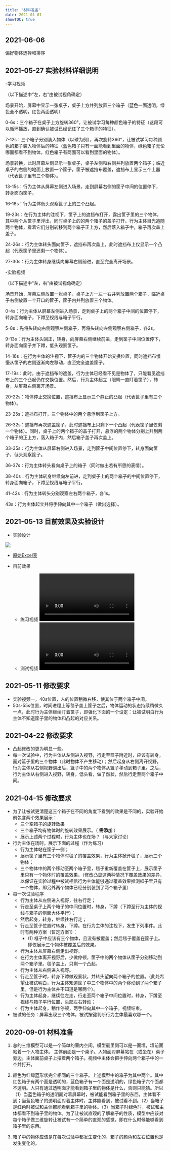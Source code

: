 ```yaml
---
title: "材料准备"
date: 2021-01-01
showTOC: true
---
```

## 2021-06-06

偏好物体选择和排序


## 2021-05-27 实验材料详细说明

-学习视频

（以下描述中“左，右”由被试视角确定）

场景开始，屏幕中显示一张桌子，桌子上方并列放置三个箱子（蓝色一面透明，绿色全不透明，红色两面透明）

0-6s：三个箱子在桌子上方旋转360°，让被试学习每种颜色箱子的特征（这段可以循环播放，直到确认被试已经记住了三个箱子的特征）。

7-12s：三个箱子分别装入物体（以球为例），再次旋转360°，让被试学习每种颜色的箱子装入物体后的特征（蓝色箱子只有一面能看到里面的物体，绿色箱子无论哪面都看不到物体，红色箱子有两面可以看到里面的物体）。

场景转换，此时屏幕左侧显示一张桌子，桌子左侧和右侧并列放置两个箱子；临近桌子的右侧的地面上放置一个筐子，筐子被遮挡布覆盖，遮挡布上显示三个土器（代表筐子里有三个物体）。

13-15s：行为主体从屏幕左侧进入场景，走到屏幕右侧的筐子中间的位置停下，转身面向筐子。

16-18s：行为主体低头观察筐子上的三个凸起。

19-23s：在行为主体的注视下，筐子上的遮挡布打开，露出筐子里的三个物体，其中两个从筐子里浮出，同时桌子上的的两个箱子的盖子打开。行为主体目光追随两个物体，看着它们分别转移到两个箱子正上方，然后落入箱子中，箱子再次盖上盖子。

24-26s：行为主体转头面向筐子，遮挡布再次盖上，此时遮挡布上仅显示一个凸起（代表筐子里还剩一个物体）。

27-30s：行为主体转身继续向屏幕右侧前进，直至完全离开场景。

-实验视频

（以下描述中“左，右”由被试视角确定）

场景开始，屏幕左侧放置一张桌子，桌子上方一左一右并列放置两个箱子，临近桌子右侧放置一个开口的筐子，筐子内并列放置三个物体。

0-4s：行为主体从屏幕左侧进入场景，走到桌子上的两个箱子中间的位置停下，转身面向箱子，下蹲至视线与箱子平行。

5-8s：先将头转向右侧观察左侧箱子，再将头转向左侧观察右侧箱子，各2s。

9-13s：行为主体头回正，转身，向屏幕右侧继续前进，走到筐子中间位置停下，转身面向筐子并下蹲，低头观察筐子。

14-16s：在行为主体的注视下，筐子内的三个物体开始交换位置，同时遮挡布慢慢从筐子的右侧逐渐向左移动，直至完全遮盖筐子。

17-19s：此时，由于遮挡布的遮盖，行为主体已经看不见是物体了，只能看见遮挡布上的三个凸起仍在交换位置。然后，行为主体起立（眼睛一直盯着筐子），转身，从屏幕右侧离开场景。

20-22s：物体停止交换位置，遮挡布上显示三个静止的凸起（代表筐子里有三个物体）。

23-25s：遮挡布打开，三个物体中的两个悬浮到筐子上方。

26-32s：遮挡布再次遮盖筐子，此时遮挡布上只剩下一个凸起（代表筐子里仅剩一个物体）。同时，桌子上的两个箱子的盖子打开，悬浮的两个物体分别上升到两个箱子的正上方，落入箱子内，然后箱子盖子再次盖上。

33-35s：行为主体从屏幕右侧进入场景，走到筐子中间位置停下，转身面向筐子，低头观察筐子。

36-37s：行为主体转头看向桌子上的箱子（同时做出若有所思的表情）。

38-40s：行为主体转身继续向左前进，走到桌子上的两个箱子的中间位置停下，转身面向箱子，下蹲至视线与箱子平行。

41-42s：行为主体转头分别观察左右两个箱子，各1s。

43s：行为主体起立并将手伸向其中一个箱子（做出选择）。

## 2021-05-13 目前效果及实验设计

- 实验设计

![](../Supporting_Information/2021-05-13-Experiment-Design.png)

- [原始Excel表](../Supporting_Information/Negation_Design.xlsx)

- 目前效果

    - 练习视频
![](../Supporting_Information/V5-2021-05-21-Familiarization.mp4)
    - 测试视频
![](../Supporting_Information/V5-2021-05-21-Test.mp4)


## 2021-05-11 修改要求

- 实验视频一，40s位置，人的位置稍微右移，使其位于两个箱子中间。
- 50s-55s位置，时间进程上等毯子盖上筐子之后，物体运动的状态持续稍微久一点，此时行为主体继续盯着筐子，即强化下面的一个设定：让被试明白行为主体不知道筐子里的物体和凸起的对应关系。

## 2021-04-22 修改要求

- 凸起修改的更为明显一些。
- 每一次试验中，行为主体从左侧进入视野，行走至篮子附近时，应该有转身，面对篮子里的三个物体（此时物体不产生移动）；然后起身从右侧离开视野。行为主体从右侧视野淡出后，篮子中的两个物体从篮子移动到箱子里。之后，行为主体从右侧进入视野，转身，低头看，做了然状，然后行走至两个箱子中间。 

## 2021-04-15 修改要求

- 为了让被试更清楚这三个箱子在不同的角度下看到的效果是不同的，实验开始前包含两个效果展示：
    - 三个空箱子的旋转效果
    - 三个箱子均有物体时的旋转效果展示。（ **需添加** ）
    - 展示上述两个过程时，行为主体也在场？（与大家讨论）
- 行为主体在场时，展示下面的过程（作为练习）
    - 行为主体站在筐子一侧；
    - 展示筐子里有三个物体时毯子的覆盖效果，行为主体掀开毯子，展示三个物体；
    - 三个物体中的两个移动至两个箱子里，毯子重新覆盖在筐子上，展示筐子里只有一个物体时的覆盖效果。（修改凸显这两种情况下覆盖效果的差异，以保证在实验过程中被试相信行为主体能够通过覆盖效果推测框子里只有一个物体，即另外两个物体已经分别装到了两个箱子里）
- 每一次试验程序
    - 行为主体从左侧进入视野，往右行走；
    - 行走至桌子上两个箱子的中间位置时，转身，下蹲（下蹲至行为主体的视线与箱子的侧面大体平行）；
    - 然后起身，转身，继续往右行走；
    - 行走至筐子位置时转身，下蹲。在行为主体的注视下，发生下列事件。此时有两种方案（暂定方案1）：
        - (1) 框子中应该有三个物体，且没有被覆盖；然后毯子覆盖在筐子上。即仅展示三个物体被覆盖后的效果。
       <!--- - (2) 箱子中没有物体且没有被覆盖，然后三个物体依次被放入筐子并盖上，即顺序展示一个物体、两个物体、和三个物体被覆盖后的效果。 --->
    - 行为主体从屏幕右侧走出视野。
    - 在行为主体离开视野后，少做停顿，筐子中的两个物体从筐子分别移动到两个箱子里。毯子盖上，只剩一个凸起。
    - 行为主体从右侧进入视野。
    - 行走至筐子时，转身下蹲做观察状，并转头望向两个箱子的位置。（此处希望让被试明白，行为主体知道筐子中三个物体中的两个移动到了两个箱子里，但是行为主体并不知道是哪两个）。
    - 行为主体起身，继续往左走，行走至两个箱子中间位置时，转身，下蹲至视线与箱子平行位置，头部左右转动；
    - 行为主体起身，稍作停顿，两手伸向其中一个箱子。视频结束。
- 被试的任务：屏幕出现三个物体，被试按键判断行为主体最喜欢哪一个。

## 2020-09-01 材料准备

1. 总的三维模型可以是一个简单的室内空间。模型最里侧可以是一面墙，墙前面站着一个人物主体。 主体前面是一个桌子。人物面对屏幕站在（或坐在）桌子旁边。主体面前桌子上摆着两个箱子。视频中主体会把手伸向两个箱子中的一个并打开。

2. 颜色为红绿蓝形状完全相同的三个箱子。上述模型中的箱子为其中两个。其中红色箱子有两个面是透明的，蓝色箱子有一个面是透明的，绿色箱子六个面都不透明。人只有通过透明面才能看到箱子里的物体是什么，否则只能猜。所以（1）当蓝色箱子的透明面对着屏幕时，被试能看到箱子里的东西，主体看不到；当蓝色箱子的透明面对着主体时，主体能看到，被试看不到。（2）当箱子是红色时被试和主体都能看到箱子里的物体。（3）当箱子时绿色时，被试和主体都看不到箱子里的物体。为了让被试直观的了解箱子的性质，模型中应该对每个箱子做三维旋转让被试有一个简单的直观的感觉，即在什么时候能够看到箱子里的东西。

3. 箱子中的物体应该是在每次试验中都发生变化的，箱子的颜色和左右位置也是发生变化的。
